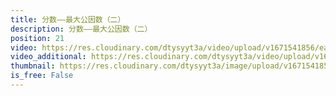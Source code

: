 ```yaml
---
title: 分数——最大公因数（二）
description: 分数——最大公因数（二）
position: 21
video: https://res.cloudinary.com/dtysyyt3a/video/upload/v1671541856/easymath/5年级下/04单元分数的意义和性质/xr9u3n2csfji3pvfsxpu.mp4
video_additional: https://res.cloudinary.com/dtysyyt3a/video/upload/v1671541970/easymath/5年级下/04单元分数的意义和性质/每课一题的解答视频/pilqasaz7svemivkxxvc.mp4
thumbnail: https://res.cloudinary.com/dtysyyt3a/image/upload/v1671541858/easymath/5年级下/04单元分数的意义和性质/vtl9gcjpvt5lgazkxlhk.png
is_free: False
---
```

